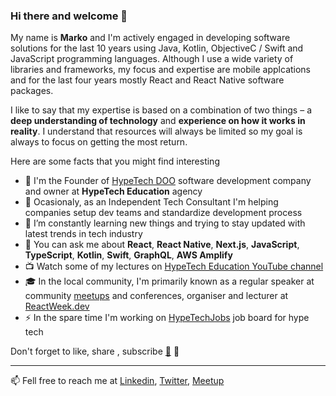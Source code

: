 ### Hi there and welcome 👋

My name is **Marko** and I'm actively engaged in developing software solutions for the last 10 years using Java, Kotlin, ObjectiveC / Swift and JavaScript programming languages. Although I use a wide variety of libraries and frameworks, my focus and expertise are mobile applcations and for the last four years mostly React and React Native software packages.

I like to say that my expertise is based on a combination of two things – a **deep understanding of technology** and **experience on how it works in reality**. I understand that resources will always be limited so my goal is always to focus on getting the most return.

Here are some facts that you might find interesting

- 💼 I'm the Founder of [HypeTech DOO](https://hypetech.io/) software development company and owner at **HypeTech Education** agency
- :house_with_garden: Ocasionaly, as an Independent Tech Consultant I'm helping companies setup dev teams and standardize development process
- 🌱 I’m constantly learning new things and trying to stay updated with latest trends in tech industry
- 💬 You can ask me about **React**, **React Native**, **Next.js**, **JavaScript**, **TypeScript**, **Kotlin**, **Swift**, **GraphQL**, **AWS Amplify**
- 📺 Watch some of my lectures on [HypeTech Education YouTube channel](https://www.youtube.com/c/HypeTechEducation)
- 🎓 In the local community, I'm primarily known as a regular speaker at community [meetups](https://www.meetup.com/hype-tech) and conferences, organiser and lecturer at [ReactWeek.dev](https://reactweek.dev)
- ⚡ In the spare time I'm working on [HypeTechJobs](https://hypetechjobs.com) job board for hype tech

Don't forget to like, share , subscribe [🔔](https://www.youtube.com/c/HypeTechEducation?sub_confirmation=1) :rocket:

---
📫 Fell free to reach me at [Linkedin](https://www.linkedin.com/in/marsic/), [Twitter](http://twitter.com/marsicdev), [Meetup](https://www.meetup.com/hype-tech/)
